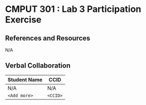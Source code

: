 # CMPUT 301 : Lab 3 Participation Exercise

## References and Resources

N/A

## Verbal Collaboration

| Student Name | CCID      |
| ------------ | --------- |
| N/A          | N/A       |
| `<Add more>` | `<CCID>`  |

